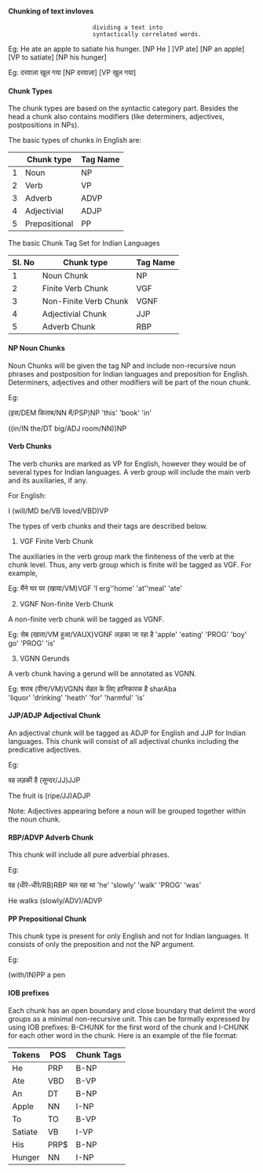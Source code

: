 #### Chunking of text invloves
                            dividing a text into
                            syntactically correlated words.

Eg: He ate an apple to satiate his hunger.  [NP He ] [VP ate] [NP an apple] [VP to satiate] [NP his hunger]

Eg: दरवाज़ा खुल गया
[NP दरवाज़ा] [VP खुल गया]

#### Chunk Types

The chunk types are based on the syntactic category part. Besides the head a chunk also contains modifiers (like determiners, adjectives, postpositions in NPs).

The basic types of chunks in English are:

|   |Chunk type|Tag Name|
|---|---|---|
|1  |Noun|NP |
|2  |Verb|VP |
|3  |Adverb|ADVP|
|4  |Adjectivial|ADJP|
|5  |Prepositional|PP|


The basic Chunk Tag Set for Indian Languages

|Sl. No|Chunk type|Tag Name|
|---|---|---|
|1  |Noun Chunk|NP |
|2  |Finite Verb Chunk|VGF|
|3  |Non-Finite Verb Chunk|VGNF|
|4  |Adjectivial Chunk|JJP|
|5  |Adverb Chunk|RBP|


#### NP   Noun Chunks

Noun Chunks will be given the tag NP and include non-recursive noun phrases and postposition for Indian languages and preposition for English. Determiners, adjectives and other modifiers will be part of the noun chunk.

Eg: 

(इस/DEM किताब/NN में/PSP)NP 
'this' 'book'  'in'    

((in/IN the/DT big/ADJ room/NN))NP

#### Verb Chunks


The verb chunks are marked as VP for English, however they would be of several types for Indian languages.  A verb group will include the main verb and its auxiliaries, if any.

For English:

I (will/MD be/VB loved/VBD)VP

The types of verb chunks and their tags are described below.

1. VGF	Finite Verb Chunk

The auxiliaries in the verb group mark the finiteness of the
verb at the chunk level. Thus, any verb group which is
finite will be tagged as VGF. For example,

Eg: मैंने घर पर (खाया/VM)VGF
    'I erg''home' 'at''meal'  'ate'

2. VGNF   Non-finite Verb Chunk

A non-finite verb chunk will be tagged as VGNF. 

Eg: सेब  (खाता/VM  हुआ/VAUX)VGNF लड़का जा रहा है 
  'apple' 'eating' 'PROG'  'boy' go' 'PROG' 'is'

3. VGNN	Gerunds

A verb chunk having a gerund will be annotated as VGNN.

Eg: शराब (पीना/VM)VGNN सेहत के लिए हानिकारक है sharAba  
    'liquor'  'drinking'      'heath'   'for' 'harmful'   'is'

#### JJP/ADJP   	Adjectival Chunk


An adjectival chunk will be tagged as ADJP for English and JJP for Indian languages. This chunk will consist of all adjectival chunks including the predicative adjectives.

Eg: 

वह लड़की है (सुन्दर/JJ)JJP 

The fruit is (ripe/JJ)ADJP

Note: Adjectives appearing before a noun will be grouped together within the noun chunk.

#### RBP/ADVP	    Adverb Chunk


This chunk will include all pure adverbial phrases.

Eg:

वह (धीरे-धीरे/RB)RBP चल रहा था 
'he' 'slowly' 'walk' 'PROG' 'was'

He walks (slowly/ADV)/ADVP

#### PP Prepositional Chunk

This chunk type is present for only English and not for Indian languages. It consists of only the preposition and not the NP argument.

Eg: 

(with/IN)PP a pen  

#### IOB prefixes

Each chunk has an open boundary and close boundary that delimit the word groups as a minimal non-recursive unit. This can be formally expressed by using IOB prefixes: B-CHUNK for the first word of the chunk and I-CHUNK for each other word in the chunk. Here is an example of the file format:

|Tokens|POS|Chunk Tags|
|---|---|---|
|He |PRP|B-NP|
|Ate|VBD|B-VP|
|An |DT |B-NP|
|Apple|NN|I-NP|
|To |TO |B-VP |
|Satiate|VB |I-VP|
|His|PRP$|B-NP|
|Hunger|NN |I-NP|
